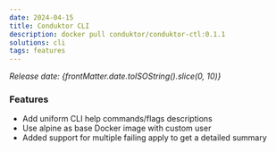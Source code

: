 ```yaml
---
date: 2024-04-15
title: Conduktor CLI
description: docker pull conduktor/conduktor-ctl:0.1.1
solutions: cli
tags: features
---
```


*Release date: {frontMatter.date.toISOString().slice(0, 10)}*

### Features
- Add uniform CLI help commands/flags descriptions
- Use alpine as base Docker image with custom user
- Added support for multiple failing apply to get a detailed summary